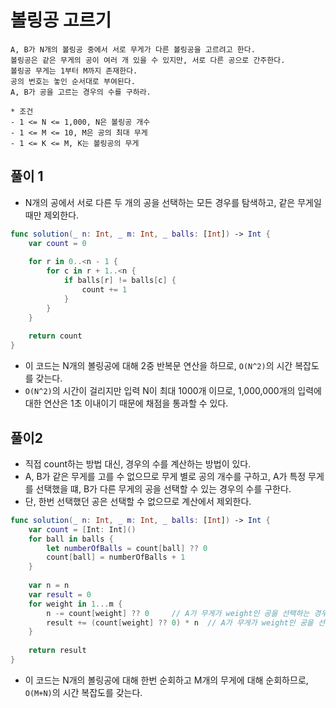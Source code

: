 # 볼링공 고르기

```
A, B가 N개의 볼링공 중에서 서로 무게가 다른 볼링공을 고르려고 한다.
볼링공은 같은 무게의 공이 여러 개 있을 수 있지만, 서로 다른 공으로 간주한다.
볼링공 무게는 1부터 M까지 존재한다.
공의 번호는 놓인 순서대로 부여된다.
A, B가 공을 고르는 경우의 수를 구하라.

* 조건
- 1 <= N <= 1,000, N은 볼링공 개수
- 1 <= M <= 10, M은 공의 최대 무게
- 1 <= K <= M, K는 볼링공의 무게
```

## 풀이 1

- N개의 공에서 서로 다른 두 개의 공을 선택하는 모든 경우를 탐색하고, 같은 무게일 때만 제외한다.

```swift
func solution(_ n: Int, _ m: Int, _ balls: [Int]) -> Int {
    var count = 0
    
    for r in 0..<n - 1 {
        for c in r + 1..<n {
            if balls[r] != balls[c] {
                count += 1
            }
        }
    }
    
    return count
}
```

- 이 코드는 N개의 볼링공에 대해 2중 반복문 연산을 하므로, `O(N^2)`의 시간 복잡도를 갖는다.
- `O(N^2)`의 시간이 걸리지만 입력 N이 최대 1000개 이므로, 1,000,000개의 입력에 대한 연산은 1초 이내이기 때문에 채점을 통과할 수 있다.

## 풀이2 

- 직접 count하는 방법 대신, 경우의 수를 계산하는 방법이 있다.
- A, B가 같은 무게를 고를 수 없으므로 무게 별로 공의 개수를 구하고, A가 특정 무게를 선택했을 떄, B가 다른 무게의 공을 선택할 수 있는 경우의 수를 구한다.
- 단, 한번 선택했던 공은 선택할 수 없으므로 계산에서 제외한다.

```swift
func solution(_ n: Int, _ m: Int, _ balls: [Int]) -> Int {
    var count = [Int: Int]()
    for ball in balls {
        let numberOfBalls = count[ball] ?? 0
        count[ball] = numberOfBalls + 1
    }
    
    var n = n
    var result = 0
    for weight in 1...m {
        n -= count[weight] ?? 0     // A가 무게가 weight인 공을 선택하는 경우는 중복되므로 제외
        result += (count[weight] ?? 0) * n  // A가 무게가 weight인 공을 선택할 때, B가 다른 공을 선택하는 경우의 수
    }
    
    return result
}
```

- 이 코드는 N개의 볼링공에 대해 한번 순회하고 M개의 무게에 대해 순회하므로, `O(M+N)`의 시간 복잡도를 갖는다.
